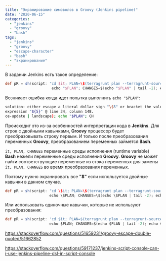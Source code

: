 ```yaml
---
title: "Экранирование симоволов в Groovy (Jenkins pipeline)"
date: "2020-06-15"
categories:
  - "jenkins"
  - "groovy"
  - "bash"
tags: 
  - "jenkins"
  - "groovy"
  - "escape-character"
  - "bash"
  - "экранирование"
---
```

В задании Jenkins есть такое определение:

```groovy
def pR = sh(script: "cd $it; PLAN=\$(terragrunt plan --terragrunt-source-update | landscape);
                     echo "$PLAN"; CHANGES=$(echo "$PLAN" | tail -2); echo $CHANGES")

```

Возникает ошибка когда идет попытка выполнить `echo "$PLAN"`:

```bash
solution: either escape a literal dollar sign "\$5" or bracket the value 
expression "${5}" @ line 34, column 148.
ce-update | landscape); echo "$PLAN"; CH

```

Происходит это из-за особенностей интерпретации кода в **Jenkins**. Для строк с двойными кавычками, **Groovy** процессор будет преобразовывать строку первым. И только после преобразования переменных **Groovy**, преобразованием переменных займется **Bash**.

`it, PLAN, CHANGES` переменные среды исполнения (runtime variable) **Bash** нежели переменные среды исполнения **Groovy**. **Groovy** не может найти соответствующие переменные из стэка переменных для замены `it, PLAN, CHANGES` во время преобразования переменных.

Поэтому нужно экранировать все **"$"** если используется двойные кавычки в данном случае.

```groovy
def pR = sh(script: "cd \$it; PLAN=\$(terragrunt plan --terragrunt-source-update | landscape); 
                    echo \$PLAN; CHANGES=\$(echo \$PLAN | tail -2); echo \$CHANGES")

```

Или использовать одиночные кавычки, которые не используют преобразования:

```groovy
def pR = sh(script: 'cd $it; PLAN=$(terragrunt plan --terragrunt-source-update | landscape); 
                    echo $PLAN; CHANGES=$(echo $PLAN | tail -2); echo $CHANGES')

```

https://stackoverflow.com/questions/51659231/groovy-escape-double-quoted/51662852

https://stackoverflow.com/questions/59171237/jenkins-script-console-can-i-use-jenkins-pipeline-dsl-in-script-console
